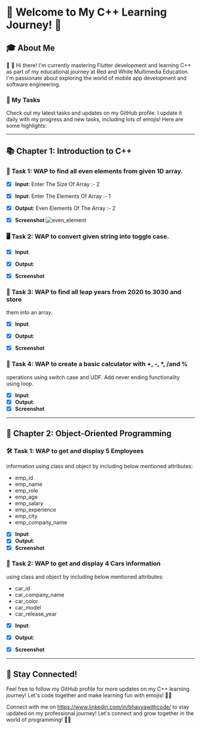 # 🌟 Welcome to My C++ Learning Journey! 🚀

## 🎓 About Me

👋 👋 Hi there! I'm currently mastering Flutter development and learning C++ as part of my educational journey at Red and White Multimedia Education. I'm passionate about exploring the world of mobile app development and software engineering.

### 🚧 My Tasks 

Check out my latest tasks and updates on my GitHub profile. I update it daily with my progress and new tasks, including lots of emojis! Here are some highlights:

---

## 📚 Chapter 1: Introduction to C++

### 📝 Task 1: WAP to find all even elements from given 1D array.
- [x] **Input**: Enter The Size Of Array :- 2
- [x] **Input**: Enter The Elements Of Array :- 1 
- [x] **Output**: Even Elements Of The Array :- 2
- [x] **Screenshot**:![even_element](https://github.com/BhavyaWithCode/C-_Language_Task/assets/153913406/bd375632-656b-44ce-8833-71f6cbd167d4)


### 🖥️ Task 2: WAP to convert given string into toggle case.
- [x] **Input**:
- [x] **Output**:
- [x] **Screenshot**


### 📎 Task 3: WAP to find all leap years from 2020 to 3030 and store
them into an array.
- [x] **Input**:
- [x] **Output**:
- [x] **Screenshot**


### 📌 Task 4: WAP to create a basic calculator with +, -, *, /and %
operations using switch case and UDF. Add never
ending functionality using loop.
- [x] **Input**:
- [x] **Output**:
- [x] **Screenshot**
      
---

## 🚀 Chapter 2: Object-Oriented Programming

### 🛠️ Task 1: WAP to get and display 5 Employees
information using class and object by including
below mentioned attributes:
- emp_id
- emp_name
- emp_role
- emp_age
- emp_salary
- emp_experience
- emp_city
- emp_company_name
  
- [x] **Input**:
- [x] **Output**:
- [x] **Screenshot**
      
### 📖 Task 2: WAP to get and display 4 Cars information
using class and object by including below
mentioned attributes:
- car_id
- car_company_name
- car_color
- car_model
- car_release_year

- [x] **Input**:
- [x] **Output**:
- [x] **Screenshot**


---

## 🌟 Stay Connected!

Feel free to follow my GitHub profile for more updates on my C++ learning journey! Let's code together and make learning fun with emojis! 🚀✨

Connect with me on https://www.linkedin.com/in/bhavyawithcode/ to stay updated on my professional journey! Let's connect and grow together in the world of programming! 🤝💼
